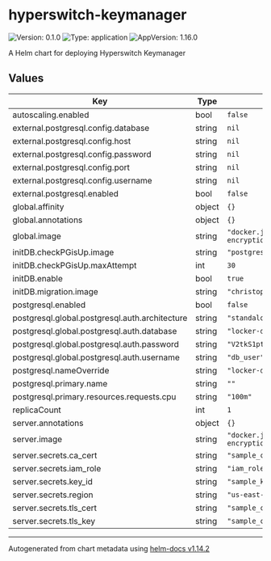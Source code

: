 # hyperswitch-keymanager

![Version: 0.1.0](https://img.shields.io/badge/Version-0.1.0-informational?style=flat-square) ![Type: application](https://img.shields.io/badge/Type-application-informational?style=flat-square) ![AppVersion: 1.16.0](https://img.shields.io/badge/AppVersion-1.16.0-informational?style=flat-square)

A Helm chart for deploying Hyperswitch Keymanager

## Values

| Key | Type | Default | Description |
|-----|------|---------|-------------|
| autoscaling.enabled | bool | `false` |  |
| external.postgresql.config.database | string | `nil` |  |
| external.postgresql.config.host | string | `nil` |  |
| external.postgresql.config.password | string | `nil` |  |
| external.postgresql.config.port | string | `nil` |  |
| external.postgresql.config.username | string | `nil` |  |
| external.postgresql.enabled | bool | `false` |  |
| global.affinity | object | `{}` |  |
| global.annotations | object | `{}` |  |
| global.image | string | `"docker.juspay.io/juspaydotin/hyperswitch-encryption-service:v0.1.3"` |  |
| initDB.checkPGisUp.image | string | `"postgres:16-alpine3.19"` |  |
| initDB.checkPGisUp.maxAttempt | int | `30` |  |
| initDB.enable | bool | `true` |  |
| initDB.migration.image | string | `"christophwurst/diesel-cli:latest"` |  |
| postgresql.enabled | bool | `false` |  |
| postgresql.global.postgresql.auth.architecture | string | `"standalone"` |  |
| postgresql.global.postgresql.auth.database | string | `"locker-db"` |  |
| postgresql.global.postgresql.auth.password | string | `"V2tkS1ptTkhSbnBqZDI4OUNnPT0K"` |  |
| postgresql.global.postgresql.auth.username | string | `"db_user"` |  |
| postgresql.nameOverride | string | `"locker-db"` |  |
| postgresql.primary.name | string | `""` |  |
| postgresql.primary.resources.requests.cpu | string | `"100m"` |  |
| replicaCount | int | `1` |  |
| server.annotations | object | `{}` |  |
| server.image | string | `"docker.juspay.io/juspaydotin/hyperswitch-encryption-service:v0.1.3"` |  |
| server.secrets.ca_cert | string | `"sample_cert"` |  |
| server.secrets.iam_role | string | `"iam_role"` |  |
| server.secrets.key_id | string | `"sample_key_id"` |  |
| server.secrets.region | string | `"us-east-1"` |  |
| server.secrets.tls_cert | string | `"sample_cert"` |  |
| server.secrets.tls_key | string | `"sample_cert"` |  |

----------------------------------------------
Autogenerated from chart metadata using [helm-docs v1.14.2](https://github.com/norwoodj/helm-docs/releases/v1.14.2)
